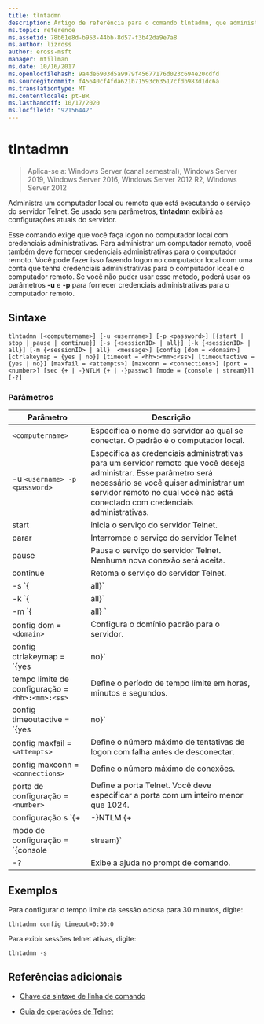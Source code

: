 ```yaml
---
title: tlntadmn
description: Artigo de referência para o comando tlntadmn, que administra um computador local ou remoto, executando o serviço do servidor Telnet.
ms.topic: reference
ms.assetid: 78b61e8d-b953-44bb-8d57-f3b42da9e7a8
ms.author: lizross
author: eross-msft
manager: mtillman
ms.date: 10/16/2017
ms.openlocfilehash: 9a4de6903d5a9979f45677176d023c694e20cdfd
ms.sourcegitcommit: f45640cf4fda621b71593c63517cfdb983d1dc6a
ms.translationtype: MT
ms.contentlocale: pt-BR
ms.lasthandoff: 10/17/2020
ms.locfileid: "92156442"
---
```

# <a name="tlntadmn"></a>tlntadmn

> Aplica-se a: Windows Server (canal semestral), Windows Server 2019, Windows Server 2016, Windows Server 2012 R2, Windows Server 2012

Administra um computador local ou remoto que está executando o serviço do servidor Telnet. Se usado sem parâmetros, **tlntadmn** exibirá as configurações atuais do servidor.

Esse comando exige que você faça logon no computador local com credenciais administrativas. Para administrar um computador remoto, você também deve fornecer credenciais administrativas para o computador remoto. Você pode fazer isso fazendo logon no computador local com uma conta que tenha credenciais administrativas para o computador local e o computador remoto. Se você não puder usar esse método, poderá usar os parâmetros **-u** e **-p** para fornecer credenciais administrativas para o computador remoto.

## <a name="syntax"></a>Sintaxe

```
tlntadmn [<computername>] [-u <username>] [-p <password>] [{start | stop | pause | continue}] [-s {<sessionID> | all}] [-k {<sessionID> | all}] [-m {<sessionID> | all}  <message>] [config [dom = <domain>] [ctrlakeymap = {yes | no}] [timeout = <hh>:<mm>:<ss>] [timeoutactive = {yes | no}] [maxfail = <attempts>] [maxconn = <connections>] [port = <number>] [sec {+ | -}NTLM {+ | -}passwd] [mode = {console | stream}]] [-?]
```

### <a name="parameters"></a>Parâmetros

| Parâmetro | Descrição |
|--|--|
| `<computername>` | Especifica o nome do servidor ao qual se conectar. O padrão é o computador local. |
| -u `<username> -p <password>` | Especifica as credenciais administrativas para um servidor remoto que você deseja administrar. Esse parâmetro será necessário se você quiser administrar um servidor remoto no qual você não está conectado com credenciais administrativas. |
| start | inicia o serviço do servidor Telnet. |
| parar | Interrompe o serviço do servidor Telnet |
| pause | Pausa o serviço do servidor Telnet. Nenhuma nova conexão será aceita. |
| continue | Retoma o serviço do servidor Telnet. |
| -s `{<sessionID> | all}` | Exibe sessões telnet ativas. |
| -k `{<sessionID> | all}` | Encerra sessões telnet. Digite a ID da sessão para encerrar uma sessão específica ou digite All para encerrar todas as sessões. |
| -m `{<sessionID> | all}  <message>` | Envia uma mensagem para uma ou mais sessões. Digite a ID da sessão para enviar uma mensagem a uma sessão específica ou digite todos para enviar uma mensagem a todas as sessões. Digite a mensagem que você deseja enviar entre aspas. |
| config dom = `<domain>` | Configura o domínio padrão para o servidor. |
| config ctrlakeymap = `{yes | no}` | Especifica se você deseja que o servidor Telnet interprete CTRL + A como ALT. Digite **Sim** para mapear a tecla de atalho ou digite **não** para impedir o mapeamento. |
| tempo limite de configuração = `<hh>:<mm>:<ss>` | Define o período de tempo limite em horas, minutos e segundos. |
| config timeoutactive = `{yes | no}` | Habilita o tempo limite da sessão ociosa. |
| config maxfail = `<attempts>` | Define o número máximo de tentativas de logon com falha antes de desconectar. |
| config maxconn = `<connections>` | Define o número máximo de conexões. |
| porta de configuração = `<number>` | Define a porta Telnet. Você deve especificar a porta com um inteiro menor que 1024. |
| configuração s `{+ | -}NTLM {+ | -}passwd` | Especifica se você deseja usar NTLM, uma senha ou ambas para autenticar tentativas de logon. Para usar um tipo específico de autenticação, digite um sinal de adição ( **+** ) antes desse tipo de autenticação. Para evitar o uso de um tipo específico de autenticação, digite um sinal de subtração ( **-** ) antes desse tipo de autenticação. |
| modo de configuração = `{console | stream}` | Especifica o modo de operação. |
| -? | Exibe a ajuda no prompt de comando. |

## <a name="examples"></a>Exemplos

Para configurar o tempo limite da sessão ociosa para 30 minutos, digite:

```
tlntadmn config timeout=0:30:0
```

Para exibir sessões telnet ativas, digite:

```
tlntadmn -s
```

## <a name="additional-references"></a>Referências adicionais

- [Chave da sintaxe de linha de comando](command-line-syntax-key.md)

- [Guia de operações de Telnet](/previous-versions/windows/it-pro/windows-server-2008-R2-and-2008/cc753164(v=ws.10))
